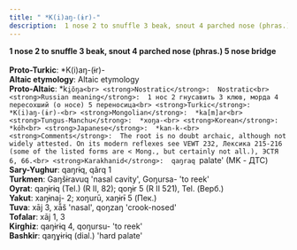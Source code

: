 ```yaml
---
title: " *K(i)aŋ-(ɨr)-"
description:  1 nose 2 to snuffle 3 beak, snout 4 parched nose (phras.) 5 nose bridge
---
```

<strong> 1 nose 2 to snuffle 3 beak, snout 4 parched nose (phras.) 5 nose bridge</strong><br><br>
<strong>Proto-Turkic</strong>:  *K(i)aŋ-(ɨr)-<br>
<strong>Altaic etymology</strong>:  Altaic etymology<br>
<strong> Proto-Altaic</strong>:  *k`i̯ŏŋa<br>
<strong>Nostratic</strong>:  Nostratic<br>
<strong>Russian meaning</strong>:  1 нос 2 гнусавить 3 клюв, морда 4 пересохший (о носе) 5 переносица<br>
<strong>Turkic</strong>:  *K(i)aŋ-(ɨr)-<br>
<strong>Mongolian</strong>:  *ka[m]ar<br>
<strong>Tungus-Manchu</strong>:  *xoŋa-<br>
<strong>Korean</strong>:  *kóh<br>
<strong>Japanese</strong>:  *kan-k-<br>
<strong>Comments</strong>:  The root is no doubt archaic, although not widely attested. On its modern reflexes see VEWT 232, Лексика 215-216 (some of the listed forms are < Mong., but certainly not all.), ЭСТЯ 6, 66.<br>
<strong>Karakhanid</strong>:  qaŋraq `palate' (MK - ДТС)<br>
<strong>Sary-Yughur</strong>:  qaŋrɨq, qãrq 1<br>
<strong>Turkmen</strong>:  Gaŋšɨravuq 'nasal cavity', Goŋursa- 'to reek'<br>
<strong>Oyrat</strong>:  qaŋɨrɨq (Tel.) (R II, 82); qoŋɨr 5 (R II 521), Tel. (Верб.)<br>
<strong>Yakut</strong>:  xaŋɨnaj- 2; xoŋurū, xaŋɨrɨ̄ 5 (Пек.)<br>
<strong>Tuva</strong>:  xāj 3, xā̃š 'nasal', qoŋzaŋ 'crook-nosed'<br>
<strong>Tofalar</strong>:  xāj 1, 3<br>
<strong>Kirghiz</strong>:  qaŋɨrɨq 4, qoŋursu- 'to reek'<br>
<strong>Bashkir</strong>:  qaŋɣɨrɨq (dial.) 'hard palate'<br>



